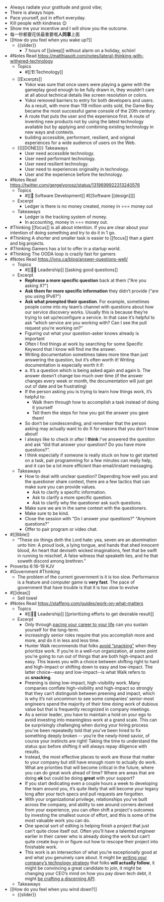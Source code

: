- Always radiate your gratitude and good vibe;
- There is always hope.
- Pace yourself, put in effort everyday.
- Kill people with kindness 😉
- Show me your incentive and I will show you the outcome.
- 每一秒都要花係最重要嘅**人同事**上面
- [[How do you feel when you wake up?]]
    - {{slider}}
        - 7 hours of [[sleep]] without alarm on a holiday, schön!
- #Notes Read https://matthiasott.com/notes/lateral-thinking-with-withered-technology 
    - Topics
        - #[[🏗️Technology]]
    - [[Excerpts]]
        - Yokoi was sure that once users were playing a game with the gameplay good enough to be fully drawn in, they wouldn’t care at all about technical details like screen resolution or colors.
        - Yokoi removed barriers to entry for both developers and users. As a result, with more than 118 million units sold, the Game Boy became the most successful game console of the 20th century.
        - A route that puts the user and the experience first. A route of inventing new products not by using the latest technology available but by applying and combining existing technology in new ways and contexts.
        - building accessible, performant, resilient, and original experiences for a wide audience of users on the Web.
    - {{[[DONE]]}}  Takeaways
        - User need accessible technology.
        - User need performant technology.
        - User need resilient technology.
        - User need to experiences originality in technology.
        - User and the experience before the technology.
- #Notes Read https://twitter.com/gergelyorosz/status/1319699922313240576
    - Topics
        - #[[🔢 Software Development]] #[[Software [[design]]]]
    - Excerpt
        - Ledger is there is no money created, money in === money out
    - Takeaways
        - Ledger is the tracking system of money.
        - In accounting, money in === money out.
- #Thinking [[focus]] is all about intention. If you are clear about your intention of doing something and try to do it in 1 go.
- #Thinking A shorter and smaller task is easier to [[focus]] than a giant and big projects.
- #Thinking Gamers has a lot to offer in a startup world.
- #Thinking The OODA loop is crazily fast for gamers
- #Notes Read https://jvns.ca/blog/answer-questions-well/ 
    - Topics
        - #[[☝🏻 Leadership]] [[asking good questions]]
    - Excerpt
        - **Rephrase a more specific question** back at them (“Are you asking X?”)
        - **Ask them for more specific information** they didn’t provide (“are you using IPv6?”)
        - **Ask what prompted their question**. For example, sometimes people come into my team’s channel with questions about how our service discovery works. Usually this is because they’re trying to set up/reconfigure a service. In that case it’s helpful to ask “which service are you working with? Can I see the pull request you’re working on?”
        - Figuring out what your question-asker knows already is important
        - Often I find things at work by searching for some Specific Keyword that I know will find me the answer.
        - Writing documentation sometimes takes more time than just answering the question, but it’s often worth it! Writing documentation is especially worth it if:
        - a. It’s a question which is being asked again and again b. The answer doesn’t change too much over time (if the answer changes every week or month, the documentation will just get out of date and be frustrating)
        - If the person asking you is trying to learn how things work, it’s helpful to:
            - Walk them through how to accomplish a task instead of doing it yourself
            - Tell them the steps for how you got the answer you gave them!
        - So don’t be condescending, and remember that the person asking may actually want to do X for reasons that you don’t know about!
        - I always like to check in after I __think__ I’ve answered the question and ask “did that answer your question? Do you have more questions?”.
        - I think especially if someone is really stuck on how to get started on a task, pair programming for a few minutes can really help, and it can be a lot more efficient than email/instant messaging.
    - Takeaways
        - How to deal with unclear question? Depending how well you and the questioner share context, there are a few tactics that can make sure you can provide values.
            - Ask to clarify a specific information.
            - Ask to clarify a more specific question.
            - Ask to clarify why the questioner ask such questions.
        - Make sure we are in the same context with the questioners.
        - Make sure to be kind.
        - Close the session with "Do I answer your questions?" "Anymore questions?"
        - Offer to pair program or video chat.
- #[[Bible]]
    - “These six things doth the Lord hate: yea, seven are an abomination unto him: A proud look, a lying tongue, and hands that shed innocent blood, An heart that deviseth wicked imaginations, feet that be swift in running to mischief, A false witness that speaketh lies, and he that soweth discord among brethren.”
- ‭‭Proverbs‬ ‭6:16-19‬ ‭KJV
- #Government #Thinking
    - ‬‬The problem of the current government is it is too slow. Performance is a feature and computer game is **very fast**. The pace of government that have trouble is that it is too slow to evolve
- #[[ideas]]
    - Sell towel
- #Notes Read https://staffeng.com/guides/work-on-what-matters
    - Topics
        - #[[☝🏻 Leadership]] [[prioritizing efforts to get desirable result]]
    - Excerpt
        - Only through [pacing your career to your life](https://lethain.com/forty-year-career/) can you sustain yourself for the long-term.
        - increasingly senior roles require that you accomplish more and more, and do it in less and less time.
        - Hunter Walk recommends that folks [avoid “snacking”](https://hunterwalk.com/2016/06/18/the-best-startups-resists-snacks-im-not-talking-about-food/) when they prioritize work. If you’re in a well-run organization, at some point you’re going to run out of things that are both high-impact and easy. This leaves you with a choice between shifting right to hard and high-impact or shifting down to easy and low-impact. The latter choice--easy and low-impact--is what Walk refers to as __snacking__.
        - Preening is doing low-impact, high-visibility work. Many companies conflate high-visibility and high-impact so strongly that they can’t distinguish between preening and impact, which is why it’s not uncommon to see some companies’ senior-most engineers spend the majority of their time doing work of dubious value but that is frequently recognized in company meetings.
        - As a senior leader, you have to maintain a hold on your ego to avoid investing into meaningless work at a grand scale. This can be surprisingly challenging when during your hiring process you’ve been repeatedly told that you’ve been hired to fix something deeply broken -- you’re the newly-hired savior, of course your instincts are right! Taking the time to understand the status quo before shifting it will always repay diligence with results.
        - Instead, the most effective places to work are those that matter to your company but still have enough room to actually do work. What are priorities that will become critical in the future, where you can do great work ahead of time? Where are areas that are doing __ok__ but could be doing __great__ with your support?
        - If you start dedicating even a couple hours a week to developing the team around you, it’s quite likely that will become your legacy long after your tech specs and pull requests are forgotten.
        - With your organizational privilege, relationships you’ve built across the company, and ability to see around corners derived from your experience, you can often shift a project's outcomes by investing the smallest ounce of effort, and this is some of the most valuable work you can do.
        - One special sort of editing is helping finish a project that just can’t quite close itself out. Often you’ll have a talented engineer earlier in their career who is already doing the work but can’t quite create buy-in or figure out how to rescope their project into finishable work.
        - This work is an intersection of what you’re exceptionally good at and what you genuinely care about. It might be [writing your company’s technology strategy](https://lethain.com/magnitudes-of-exploration/) that folks __will actually follow__, it might be convincing a great candidate to join, it might be changing your CEO’s mind on how you pay down tech debt, it might [be crafting a discerning API](https://increment.com/apis/api-design-for-eager-discering-developers/).
    - Takeaways 
- [[How do you feel when you wind down?]]
    - {{slider}}

